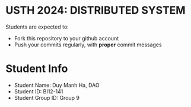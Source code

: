 USTH 2024: DISTRIBUTED SYSTEM
=====================================================

Students are expected to:
* Fork this repository to your github account
* Push your commits regularly, with **proper** commit messages


Student Info
=========================

* Student Name: Duy Manh Ha, DAO
* Student ID: BI12-141
* Student Group ID: Group 9
